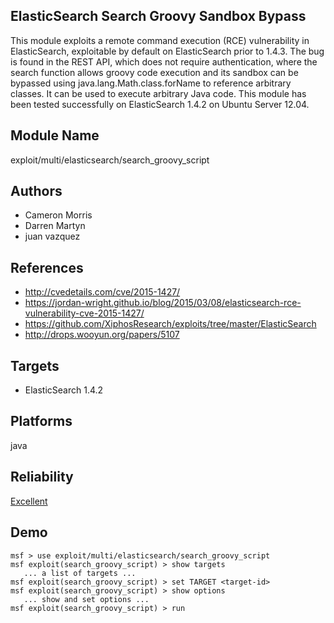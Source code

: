 ## ElasticSearch Search Groovy Sandbox Bypass

This module exploits a remote command execution (RCE) 
vulnerability in ElasticSearch, exploitable by default on 
ElasticSearch prior to 1.4.3. The bug is found in the REST 
API, which does not require authentication, where the search 
function allows groovy code execution and its sandbox can be 
bypassed using java.lang.Math.class.forName to reference 
arbitrary classes. It can be used to execute arbitrary Java 
code. This module has been tested successfully on 
ElasticSearch 1.4.2 on Ubuntu Server 12.04.


## Module Name
exploit/multi/elasticsearch/search_groovy_script

## Authors
* Cameron Morris
* Darren Martyn
* juan vazquez


## References
* http://cvedetails.com/cve/2015-1427/
* https://jordan-wright.github.io/blog/2015/03/08/elasticsearch-rce-vulnerability-cve-2015-1427/
* https://github.com/XiphosResearch/exploits/tree/master/ElasticSearch
* http://drops.wooyun.org/papers/5107



## Targets
* ElasticSearch 1.4.2


## Platforms
java

## Reliability
[Excellent](https://github.com/rapid7/metasploit-framework/wiki/Exploit-Ranking)

## Demo

```
msf > use exploit/multi/elasticsearch/search_groovy_script
msf exploit(search_groovy_script) > show targets
   ... a list of targets ...
msf exploit(search_groovy_script) > set TARGET <target-id>
msf exploit(search_groovy_script) > show options
   ... show and set options ...
msf exploit(search_groovy_script) > run
```
    
    